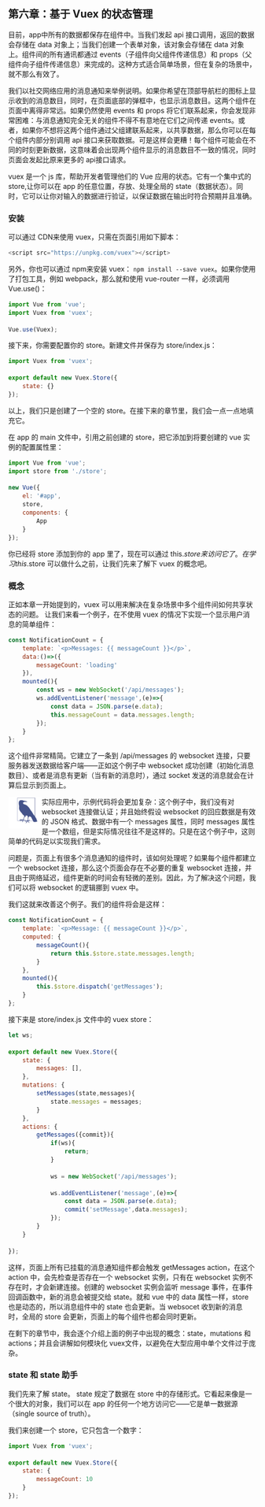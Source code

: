 ## 第六章：基于 Vuex 的状态管理
目前，app中所有的数据都保存在组件中。当我们发起 api 接口调用，返回的数据会存储在 data 对象上；当我们创建一个表单对象，该对象会存储在 data 对象上。组件间的所有通讯都通过 events（子组件向父组件传递信息）和 props（父组件向子组件传递信息）来完成的。这种方式适合简单场景，但在复杂的场景中，就不那么有效了。

我们以社交网络应用的消息通知来举例说明。如果你希望在顶部导航栏的图标上显示收到的消息数目，同时，在页面底部的弹框中，也显示消息数目。这两个组件在页面中离得非常远。如果仍然使用 events 和 props 将它们联系起来，你会发现非常困难：与消息通知完全无关的组件不得不有意地在它们之间传递 events。或者，如果你不想将这两个组件通过父组建联系起来，以共享数据，那么你可以在每个组件内部分别调用 api 接口来获取数据。可是这样会更糟！每个组件可能会在不同的时刻更新数据，这意味着会出现两个组件显示的消息数目不一致的情况，同时页面会发起比原来更多的 api接口请求。

vuex 是一个 js 库，帮助开发者管理他们的 Vue 应用的状态。它有一个集中式的 store,让你可以在 app 的任意位置，存放、处理全局的 state（数据状态）。同时，它可以让你对输入的数据进行验证，以保证数据在输出时符合预期并且准确。

### 安装
可以通过 CDN来使用 vuex，只需在页面引用如下脚本：

```javascript
<script src="https://unpkg.com/vuex"></script>
```

另外，你也可以通过 npm来安装 vuex： `npm install --save vuex`。如果你使用了打包工具，例如 webpack，那么就和使用 vue-router 一样，必须调用 Vue.use()：

```javascript
import Vue from 'vue';
import Vuex from 'vuex';

Vue.use(Vuex);

```
接下来，你需要配置你的 store。新建文件并保存为 store/index.js：

```javascript
import Vuex from 'vuex';

export default new Vuex.Store({
	state: {}
});
```

以上，我们只是创建了一个空的 store。在接下来的章节里，我们会一点一点地填充它。

在 app 的 main 文件中，引用之前创建的 store，把它添加到将要创建的 vue 实例的配置属性里：

```javascript
import Vue from 'vue';
import store from './store';

new Vue({
	el: '#app',
	store,
	components: {
		App
	}
});
```

你已经将 store 添加到你的 app 里了，现在可以通过 this.$store 来访问它了。在学习 this.$store 可以做什么之前，让我们先来了解下 vuex 的概念吧。

### 概念
正如本章一开始提到的，vuex 可以用来解决在复杂场景中多个组件间如何共享状态的问题。
让我们来看一个例子，在不使用 vuex 的情况下实现一个显示用户消息的简单组件：

```javascript
const NotificationCount = {
	template: `<p>Messages: {{ messageCount }}</p>`,
	data:()=>({
		messageCount: 'loading'
	}),
	mounted(){
		const ws = new WebSocket('/api/messages');
		ws.addEventListener('message',(e)=>{
			const data = JSON.parse(e.data);
			this.messageCount = data.messages.length;
		});
	}
};

```

这个组件非常精简。它建立了一条到 /api/messages 的 websocket 连接，只要服务器发送数据给客户端——正如这个例子中 websocket 成功创建（初始化消息数目）、或者是消息有更新（当有新的消息时），通过 socket 发送的消息就会在计算后显示到页面上。



<img src="./images-[张泉壹]/c_6_1.jpg" style="height: 65px;float: left;">

实际应用中，示例代码将会更加复杂：这个例子中，我们没有对 websocket 连接做认证；并且始终假设 websocket 的回应数据是有效的 JSON 格式、数据中有一个 messages 属性，同时 messages 属性是一个数组，但是实际情况往往不是这样的。只是在这个例子中，这则简单的代码足以实现我们需求。

问题是，页面上有很多个消息通知的组件时，该如何处理呢？如果每个组件都建立一个 websocket 连接，那么这个页面会存在不必要的重复 websocket 连接，并且由于网络延迟，组件更新的时间会有轻微的差别。因此，为了解决这个问题，我们可以将 websocket 的逻辑挪到 vuex 中。

我们这就来改善这个例子。我们的组件将会是这样：

```javascript
const NotificationCount = {
	template: `<p>Message: {{ messageCount }}</p>`,
	computed: {
		messageCount(){
			return this.$store.state.messages.length;
		}
	},
	mounted(){
		this.$store.dispatch('getMessages');
	}
};
```

接下来是 store/index.js 文件中的 vuex store：

```javascript
let ws;

export default new Vuex.Store({
	state: {
		messages: [],
	},
	mutations: {
		setMessages(state,messages){
			state.messages = messages;
		}
	},
	actions: {
		getMessages({commit}){
			if(ws){
				return;
			}
			
			ws = new WebSocket('/api/messages');
			
			ws.addEventListener('message',(e)=>{
				const data = JSON.parse(e.data);
				commit('setMessage',data.messages);
			});
		}
	}
	
});

```

这样，页面上所有已挂载的消息通知组件都会触发 getMessages action，在这个 action 中，会先检查是否存在一个 websocket 实例，只有在 websocket 实例不存在时，才会新建连接。创建的 websocket 实例会监听 message 事件，在事件回调函数中，新的消息会被提交给 state。就和 vue 中的 data 属性一样，store 也是动态的，所以消息组件中的 state 也会更新。当 websocet 收到新的消息时，全局的 store 会更新，页面上的每个组件也都会同时更新。

在剩下的章节中，我会逐个介绍上面的例子中出现的概念：state，mutations 和 actions；并且会讲解如何模块化 vuex文件，以避免在大型应用中单个文件过于庞杂。

### state 和 state 助手
我们先来了解 state。 state 规定了数据在 store 中的存储形式。它看起来像是一个很大的对象，我们可以在 app 的任何一个地方访问它——它是单一数据源（single source of truth）。

我们来创建一个 store，它只包含一个数字：

```javascript
import Vuex from 'vuex';

export default new Vuex.Store({
	state: {
		messageCount: 10
	}
});

```

